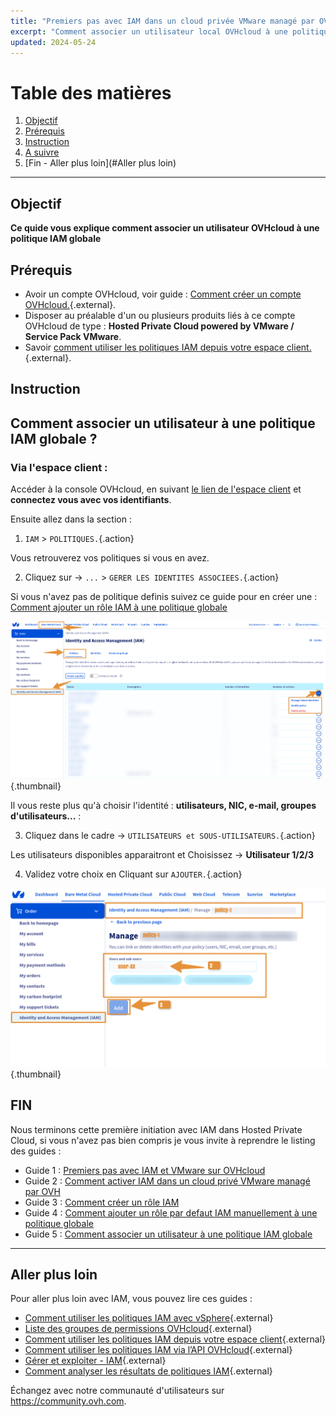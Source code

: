 ```yaml
---
title: "Premiers pas avec IAM dans un cloud privée VMware managé par OVHcloud"
excerpt: "Comment associer un utilisateur local OVHcloud à une politique globale IAM"
updated: 2024-05-24
---
```


# Table des matières
1. [Objectif](#Objectif)
2. [Prérequis](#Prérequis)
3. [Instruction](#Instruction)
4. [A suivre](#Asuivre)
5. [Fin - Aller plus loin](#Aller plus loin)

---
## Objectif

**Ce quide vous explique comment associer un utilisateur OVHcloud à une politique IAM globale**

## Prérequis

- Avoir un compte OVHcloud, voir guide : [Comment créer un compte OVHcloud.](https://help.ovhcloud.com/csm/fr-account-create-ovhcloud-account?id=kb_article_view&sysparm_article=KB0043023){.external}.
- Disposer au préalable d'un ou plusieurs produits liés à ce compte OVHcloud de type : **Hosted Private Cloud powered by VMware / Service Pack VMware**.
- Savoir [comment utiliser les politiques IAM depuis votre espace client.](https://help.ovhcloud.com/csm/fr-customer-iam-policies-ui?id=kb_article_view&sysparm_article=KB0058730){.external}.

## Instruction

## Comment associer un utilisateur à une politique IAM globale ?

### Via l'espace client :

Accéder à la console OVHcloud, en suivant [le lien de l'espace client](https://www.ovh.com/manager) et **connectez vous avec vos identifiants**.

Ensuite allez dans la section  : 

1. `IAM` > `POLITIQUES.`{.action}

Vous retrouverez vos politiques si vous en avez.

2. Cliquez sur -> `...` > `GERER LES IDENTITES ASSOCIEES.`{.action}

Si vous n'avez pas de politique definis suivez ce guide pour en créer une : [Comment ajouter un rôle IAM à une politique globale](pages/hosted_private_cloud/hosted_private_cloud_powered_by_vmware/vmware_iam_role_policy)

![IAM user policy](images/iam_user_policy_2.png){.thumbnail}

Il vous reste plus qu'à choisir l'identité : **utilisateurs, NIC, e-mail, groupes d'utilisateurs...** :

3. Cliquez dans le cadre -> `UTILISATEURS et SOUS-UTILISATEURS.`{.action} 

Les utilisateurs disponibles apparaitront et Choisissez -> **Utilisateur 1/2/3**

4. Validez votre choix en Cliquant sur `AJOUTER.`{.action}

![IAM user policy](images/iam_user_policy_3.png){.thumbnail}

## FIN

Nous terminons cette première initiation avec IAM dans Hosted Private Cloud, si vous n'avez pas bien compris je vous invite à reprendre le listing des guides : 
- Guide 1 : [Premiers pas avec IAM et VMware sur OVHcloud](/pages/hosted_private_cloud/hosted_private_cloud_powered_by_vmware/vmware_iam_getting_started)
- Guide 2 : [Comment activer IAM dans un cloud privé VMware managé par OVH](/pages/hosted_private_cloud/hosted_private_cloud_powered_by_vmware/vmware_iam_activation)
- Guide 3 : [Comment créer un rôle IAM](/pages/hosted_private_cloud/hosted_private_cloud_powered_by_vmware/vmware_iam_role)
- Guide 4 : [Comment ajouter un rôle par defaut IAM manuellement à une politique globale](/pages/hosted_private_cloud/hosted_private_cloud_powered_by_vmware/vmware_iam_role_policy)
- Guide 5 : [Comment associer un utilisateur à une politique IAM globale](/pages/hosted_private_cloud/hosted_private_cloud_powered_by_vmware/vmware_iam_user_policy)

---
## Aller plus loin

Pour aller plus loin avec IAM, vous pouvez lire ces guides :

- [Comment utiliser les politiques IAM avec vSphere](https://help.ovhcloud.com/csm/fr-vmware-use-iam-vsphere?id=kb_article_view&sysparm_article=KB0059059){.external}
- [Liste des groupes de permissions OVHcloud](https://help.ovhcloud.com/csm/fr-customer-iam-permissionsgroup?id=kb_article_view&sysparm_article=KB0060254){.external}
- [Comment utiliser les politiques IAM depuis votre espace client](https://help.ovhcloud.com/csm/fr-customer-iam-policies-ui?id=kb_article_view&sysparm_article=KB0058730){.external}
- [Comment utiliser les politiques IAM via l’API OVHcloud](https://help.ovhcloud.com/csm/fr-customer-iam-policies-api?id=kb_article_view&sysparm_article=KB0056808){.external}
- [Gérer et exploiter - IAM](https://help.ovhcloud.com/csm/fr-documentation-manage-operate-iam?id=kb_browse_cat&kb_id=3d4a8129a884a950f07829d7d5c75243&kb_category=f9734072c014f990f0785f572a5744ed&spa=1){.external}
- [Comment analyser les résultats de politiques IAM](https://help.ovhcloud.com/csm/fr-iam-troubleshooting?id=kb_article_view&sysparm_article=KB0060455){.external}

Échangez avec notre communauté d'utilisateurs sur <https://community.ovh.com>.


